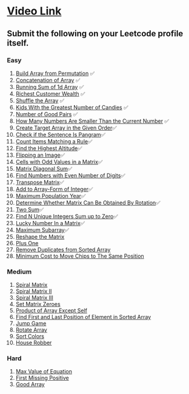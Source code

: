 # [Video Link](https://youtu.be/n60Dn0UsbEk)

## Submit the following on your Leetcode profile itself.

### Easy
1. [Build Array from Permutation](https://leetcode.com/problems/build-array-from-permutation/) ✅
2. [Concatenation of Array](https://leetcode.com/problems/concatenation-of-array/) ✅
3. [Running Sum of 1d Array](https://leetcode.com/problems/running-sum-of-1d-array/) ✅
4. [Richest Customer Wealth](https://leetcode.com/problems/richest-customer-wealth/) ✅
5. [Shuffle the Array](https://leetcode.com/problems/shuffle-the-array/) ✅
6. [Kids With the Greatest Number of Candies](https://leetcode.com/problems/kids-with-the-greatest-number-of-candies/) ✅
7. [Number of Good Pairs](https://leetcode.com/problems/number-of-good-pairs/) ✅
8. [How Many Numbers Are Smaller Than the Current Number](https://leetcode.com/problems/how-many-numbers-are-smaller-than-the-current-number/) ✅
9. [Create Target Array in the Given Order](https://leetcode.com/problems/create-target-array-in-the-given-order/)✅
10. [Check if the Sentence Is Pangram](https://leetcode.com/problems/check-if-the-sentence-is-pangram/)✅
11. [Count Items Matching a Rule](https://leetcode.com/problems/count-items-matching-a-rule/)✅
12. [Find the Highest Altitude](https://leetcode.com/problems/find-the-highest-altitude/)✅
13. [Flipping an Image](https://leetcode.com/problems/flipping-an-image/)✅
14. [Cells with Odd Values in a Matrix](https://leetcode.com/problems/cells-with-odd-values-in-a-matrix/)✅
15. [Matrix Diagonal Sum](https://leetcode.com/problems/matrix-diagonal-sum/)✅
16. [Find Numbers with Even Number of Digits](https://leetcode.com/problems/find-numbers-with-even-number-of-digits/)✅
17. [Transpose Matrix](https://leetcode.com/problems/transpose-matrix/)✅
18. [Add to Array-Form of Integer](https://leetcode.com/problems/add-to-array-form-of-integer/)✅
19. [Maximum Population Year](https://leetcode.com/problems/maximum-population-year/)✅
20. [Determine Whether Matrix Can Be Obtained By Rotation](https://leetcode.com/problems/determine-whether-matrix-can-be-obtained-by-rotation/)✅
21. [Two Sum](https://leetcode.com/problems/two-sum/)✅
22. [Find N Unique Integers Sum up to Zero](https://leetcode.com/problems/find-n-unique-integers-sum-up-to-zero/)✅
23. [Lucky Number In a Matrix](https://leetcode.com/problems/lucky-numbers-in-a-matrix/)✅
24. [Maximum Subarray](https://leetcode.com/problems/maximum-subarray/)✅
25. [Reshape the Matrix](https://leetcode.com/problems/reshape-the-matrix/)
26. [Plus One](https://leetcode.com/problems/plus-one/)
27. [Remove Duplicates from Sorted Array](https://leetcode.com/problems/remove-duplicates-from-sorted-array/)
28. [Minimum Cost to Move Chips to The Same Position](https://leetcode.com/problems/minimum-cost-to-move-chips-to-the-same-position/)

### Medium
1. [Spiral Matrix](https://leetcode.com/problems/spiral-matrix/)
2. [Spiral Matrix II](https://leetcode.com/problems/spiral-matrix-ii/)
3. [Spiral Matrix III](https://leetcode.com/problems/spiral-matrix-iii/)
4. [Set Matrix Zeroes](https://leetcode.com/problems/set-matrix-zeroes/)
5. [Product of Array Except Self](https://leetcode.com/problems/product-of-array-except-self/)
6. [Find First and Last Position of Element in Sorted Array](https://leetcode.com/problems/find-first-and-last-position-of-element-in-sorted-array/)
7. [Jump Game](https://leetcode.com/problems/jump-game/)
8. [Rotate Array](https://leetcode.com/problems/rotate-array/)
9. [Sort Colors](https://leetcode.com/problems/sort-colors/)
10. [House Robber](https://leetcode.com/problems/house-robber/)

### Hard
1. [Max Value of Equation](https://leetcode.com/problems/max-value-of-equation/)
2. [First Missing Positive](https://leetcode.com/problems/first-missing-positive/)
3. [Good Array](https://leetcode.com/problems/check-if-it-is-a-good-array/)
